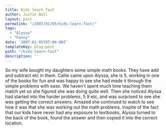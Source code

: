```yaml
---
title: Kids learn fast
author: Justin Ball
layout: post
permalink: "/2007/01/05/kids-learn-fast/"
tags:
  - "Alyssa"
  - "Funny"
date: '2007-01-05T07:00:00Z'
templateKey: blog-post
path: "/kids-learn-fast"
description: ''
---
```


So my wife bought my daughters some simple math books. They have add and subtract etc in them. Callie came upon Alyssa, she is 5, working in one of the books for fun and was happy to see she had made it through the simple problems with ease. We haven't spent much time teaching them match yet so she figured she was doing quite well. Then she noticed Alyssa had started into the harder problems, 5 9 etc, and was surprised to see she was getting the correct answers. Amazed she continued to watch to see how it was that she was working out the math problems. Inspite of the fact that our kids have never had any exposure to textbooks, Alyssa turned to the back of the book, found the answer and then copied it into the correct location.
